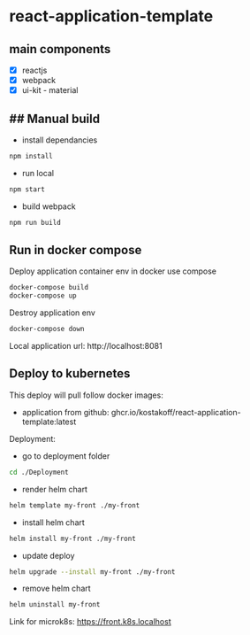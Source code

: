# react-application-template

## main components
- [X] reactjs
- [X] webpack
- [X] ui-kit - material

## ## Manual build

- install dependancies
```bash
npm install
```
- run local
```bash
npm start
```
- build webpack
```bash
npm run build
```

## Run in docker compose

Deploy application container env in docker use compose
```bash
docker-compose build
docker-compose up
```

Destroy application env
```bash
docker-compose down
```

Local application url: http://localhost:8081

## Deploy to kubernetes
This deploy will pull follow docker images:
- application from github: ghcr.io/kostakoff/react-application-template:latest

Deployment:
- go to deployment folder
```bash
cd ./Deployment
```
- render helm chart
```bash
helm template my-front ./my-front
```
- install helm chart
```bash
helm install my-front ./my-front
```
- update deploy
```bash
helm upgrade --install my-front ./my-front
```
- remove helm chart
```bash
helm uninstall my-front
```
Link for microk8s: https://front.k8s.localhost
